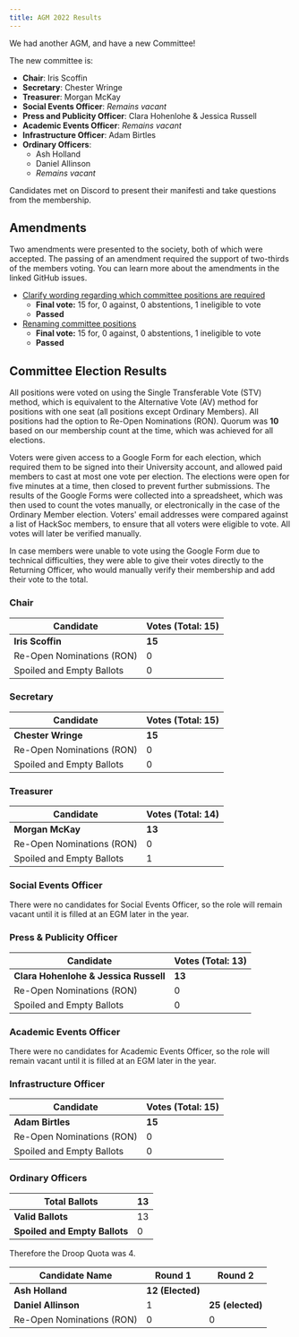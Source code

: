 ```yaml
---
title: AGM 2022 Results
---
```


We had another AGM, and have a new Committee!

The new committee is:

 - **Chair**: Iris Scoffin
 - **Secretary**: Chester Wringe
 - **Treasurer**: Morgan McKay
 - **Social Events Officer**: *Remains vacant*
 - **Press and Publicity Officer**: Clara Hohenlohe & Jessica Russell
 - **Academic Events Officer**: *Remains vacant*
 - **Infrastructure Officer**: Adam Birtles
 - **Ordinary Officers**:
   - Ash Holland
   - Daniel Allinson
   - *Remains vacant*

Candidates met on Discord to present their manifesti and take questions from the membership.

## Amendments

Two amendments were presented to the society, both of which were accepted. The passing of an amendment required the support of two-thirds of the members voting. You can learn more about the amendments in the linked GitHub issues.

 - [Clarify wording regarding which committee positions are required](https://github.com/HackSoc/constitution/pull/20)
   - **Final vote:** 15 for, 0 against, 0 abstentions, 1 ineligible to vote
   - **Passed**
 - [Renaming committee positions](https://github.com/HackSoc/constitution/pull/21)
   - **Final vote:** 15 for, 0 against, 0 abstentions, 1 ineligible to vote
   - **Passed**

## Committee Election Results

All positions were voted on using the Single Transferable Vote (STV) method, which is equivalent to the Alternative Vote (AV) method for positions with one seat (all positions except Ordinary Members). All positions had the option to Re-Open Nominations (RON). Quorum was **10** based on our membership count at the time, which was achieved for all elections.

Voters were given access to a Google Form for each election, which required them to be signed into their University account, and allowed paid members to cast at most one vote per election. The elections were open for five minutes at a time, then closed to prevent further submissions. The results of the Google Forms were collected into a spreadsheet, which was then used to count the votes manually, or electronically in the case of the Ordinary Member election. Voters' email addresses were compared against a list of HackSoc members, to ensure that all voters were eligible to vote. All votes will later be verified manually.

In case members were unable to vote using the Google Form due to technical difficulties, they were able to give their votes directly to the Returning Officer, who would manually verify their membership and add their vote to the total.

### Chair

| Candidate                 | Votes (Total: 15) |
|---------------------------|-------------------|
| **Iris Scoffin**          | **15**            |
| Re-Open Nominations (RON) | 0                 |
| Spoiled and Empty Ballots | 0                 |

### Secretary

| Candidate                 | Votes (Total: 15) |
|---------------------------|-------------------|
| **Chester Wringe**        | **15**            |
| Re-Open Nominations (RON) | 0                 |
| Spoiled and Empty Ballots | 0                 |
 
### Treasurer

| Candidate                 | Votes (Total: 14) |
|---------------------------|-------------------|
| **Morgan McKay**          | **13**            |
| Re-Open Nominations (RON) | 0                 |
| Spoiled and Empty Ballots | 1                 |

### Social Events Officer

There were no candidates for Social Events Officer, so the role will remain vacant until it is filled at an EGM later in the year.

### Press & Publicity Officer

| Candidate                             | Votes (Total: 13) |
|---------------------------------------|-------------------|
| **Clara Hohenlohe & Jessica Russell** | **13**            |
| Re-Open Nominations (RON)             | 0                 |
| Spoiled and Empty Ballots             | 0                 |

### Academic Events Officer

There were no candidates for Academic Events Officer, so the role will remain vacant until it is filled at an EGM later in the year.

### Infrastructure Officer

| Candidate                 | Votes (Total: 15) |
|---------------------------|-------------------|
| **Adam Birtles**          | **15**            |
| Re-Open Nominations (RON) | 0                 |
| Spoiled and Empty Ballots | 0                 |

### Ordinary Officers

| Total Ballots                 | 13 |
|-------------------------------|----|
| **Valid Ballots**             | 13 |
| **Spoiled and Empty Ballots** | 0  |

Therefore the Droop Quota was 4.

| **Candidate Name**        | **Round 1**      | **Round 2**      |
|---------------------------|------------------|------------------|
| **Ash Holland**           | **12 (Elected)** |                  |
| **Daniel Allinson**       | 1                | **25 (elected)** |
| Re-Open Nominations (RON) | 0                | 0                |
